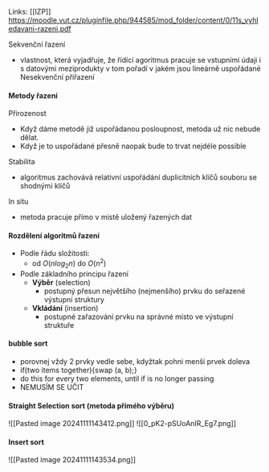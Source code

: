 Links: [[IZP]]
https://moodle.vut.cz/pluginfile.php/944585/mod_folder/content/0/11s_vyhledavani-razeni.pdf

Sekvenční řazení
- vlastnost, která vyjadřuje, že řídící agoritmus pracuje se vstupními údaji i s datovými meziprodukty v tom pořadí v jakém jsou lineárně uspořádané
Nesekvenční přiřazení

#### Metody řazení
Přirozenost
- Když dáme metodě již uspořádanou posloupnost, metoda už nic nebude dělat.
- Když je to uspořádané přesně naopak bude to trvat nejdéle possible

Stabilita
- algoritmus zachovává relativní uspořádání duplicitních klíčů souboru se shodnými klíčů

In situ
- metoda pracuje přímo v místě uložený řazených dat

#### Rozdělení algoritmů řazení
- Podle řádu složitosti:
	- od $O(n log_2 n)$ do $O(n^2)$
- Podle základního principu řazení
	- **Výběr** (selection)
		- postupný přesun největšího (nejmenšího) prvku do seřazené výstupní struktury
	- **Vkládání** (insertion)
		- postupné zařazování prvku na správné místo ve výstupní struktuře

#### bubble sort
- porovnej vždy 2 prvky vedle sebe, kdyžtak pohni menší prvek doleva
- if(two items together){swap (a, b);}
- do this for every two elements, until if is no longer passing
- NEMUSÍM SE UČIT

#### Straight Selection sort (metoda přímého výběru)
![[Pasted image 20241111143412.png]]
![[0_pK2-pSUoAnIR_Eg7.png]]

#### Insert sort
![[Pasted image 20241111143534.png]]